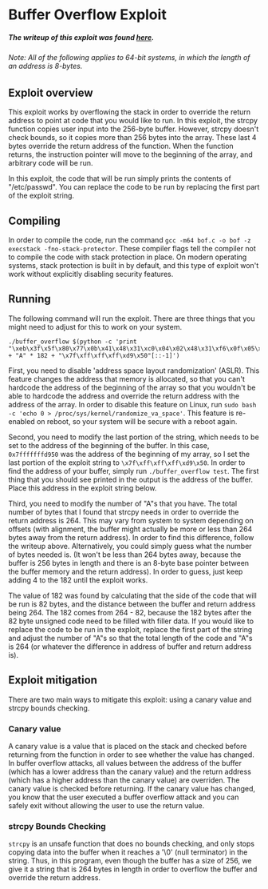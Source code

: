 
# Buffer Overflow Exploit

##### The writeup of this exploit was found [here](https://www.exploit-db.com/docs/33698.pdf).

###### Note: All of the following applies to 64-bit systems, in which the length of an address is 8-bytes.

## Exploit overview

This exploit works by overflowing the stack in order to override the return address to point at code that you would like to run. In this exploit, the strcpy function copies user input into the 256-byte buffer. However, strcpy doesn't check bounds, so it copies more than 256 bytes into the array. These last 4 bytes override the return address of the function. When the function returns, the instruction pointer will move to the beginning of the array, and arbitrary code will be run.

In this exploit, the code that will be run simply prints the contents of "/etc/passwd". You can replace the code to be run by replacing the first part of the exploit string.

## Compiling

In order to compile the code, run the command `gcc -m64 bof.c -o bof -z execstack -fno-stack-protector`. These compiler flags tell the compiler not to compile the code with stack protection in place. On modern operating systems, stack protection is built in by default, and this type of exploit won't work without explicitly disabling security features.

## Running

The following command will run the exploit. There are three things that you might need to adjust for this to work on your system.

```
./buffer_overflow $(python -c 'print "\xeb\x3f\x5f\x80\x77\x0b\x41\x48\x31\xc0\x04\x02\x48\x31\xf6\x0f\x05\x66\x81\xec\xff\x0f\x48\x8d\x34\x24\x48\x89\xc7\x48\x31\xd2\x66\xba\xff\x0f\x48\x31\xc0\x0f\x05\x48\x31\xff\x40\x80\xc7\x01\x48\x89\xc2\x48\x31\xc0\x04\x01\x0f\x05\x48\x31\xc0\x04\x3c\x0f\x05\xe8\xbc\xff\xff\xff\x2f\x65\x74\x63\x2f\x70\x61\x73\x73\x77\x64\x41" + "A" * 182 + "\x7f\xff\xff\xff\xd9\x50"[::-1]')
```

First, you need to disable 'address space layout randomization' (ASLR). This feature changes the address that memory is allocated, so that you can't hardcode the address of the beginning of the array so that you wouldn't be able to hardcode the address and override the return address with the address of the array. In order to disable this feature on Linux, run `sudo bash -c 'echo 0 > /proc/sys/kernel/randomize_va_space'`. This feature is re-enabled on reboot, so your system will be secure with a reboot again.

Second, you need to modify the last portion of the string, which needs to be set to the address of the beginning of the buffer. In this case, `0x7fffffffd950` was the address of the beginning of my array, so I set the last portion of the exploit string to `\x7f\xff\xff\xff\xd9\x50`. In order to find the address of your buffer, simply run `./buffer_overflow test`. The first thing that you should see printed in the output is the address of the buffer. Place this address in the exploit string below.

Third, you need to modify the number of "A"s that you have. The total number of bytes that I found that strcpy needs in order to override the return address is 264. This may vary from system to system depending on offsets (with alignment, the buffer might actually be more or less than 264 bytes away from the return address). In order to find this difference, follow the writeup above. Alternatively, you could simply guess what the number of bytes needed is. (It won't be less than 264 bytes away, because the buffer is 256 bytes in length and there is an 8-byte base pointer between the buffer memory and the return address). In order to guess, just keep adding 4 to the 182 until the exploit works. 

The value of 182 was found by calculating that the side of the code that will be run is 82 bytes, and the distance between the buffer and return address being 264. The 182 comes from 264 - 82, because the 182 bytes after the 82 byte unsigned code need to be filled with filler data. If you would like to replace the code to be run in the exploit, replace the first part of the string and adjust the number of "A"s so that the total length of the code and "A"s is 264 (or whatever the difference in address of buffer and return address is).

## Exploit mitigation

There are two main ways to mitigate this exploit: using a canary value and strcpy bounds checking.

### Canary value

A canary value is a value that is placed on the stack and checked before returning from the function in order to see whether the value has changed. In buffer overflow attacks, all values between the address of the buffer (which has a lower address than the canary value) and the return address (which has a higher address than the canary value) are overriden. The canary value is checked before returning. If the canary value has changed, you know that the user executed a buffer overflow attack and you can safely exit without allowing the user to use the return value.

### strcpy Bounds Checking

`strcpy` is an unsafe function that does no bounds checking, and only stops copying data into the buffer when it reaches a '\0' (null terminator) in the string. Thus, in this program, even though the buffer has a size of 256, we give it a string that is 264 bytes in length in order to overflow the buffer and override the return address. 


